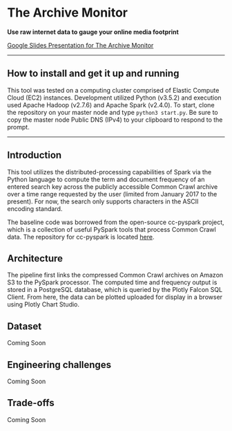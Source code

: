 # The Archive Monitor

**Use raw internet data to gauge your online media footprint**

  

[Google Slides Presentation for The Archive Monitor](https://docs.google.com/presentation/d/1o3R8Odrkqcwbpp6PAXOucX0fcK6NtDUzxhY4cG0X4Yc/edit#slide=id.g7c92e72691_0_132)

  

<hr/>

  

## How to install and get it up and running

This tool was tested on a computing cluster comprised of Elastic Compute Cloud (EC2) instances. Development utilized Python (v3.5.2) and execution used Apache Hadoop (v2.7.6) and Apache Spark (v2.4.0).  To start, clone the repository on your master node and type `python3 start.py`. Be sure to copy the master node Public DNS (IPv4) to your clipboard to respond to the prompt.

  

<hr/>

  

## Introduction

This tool utilizes the distributed-processing capabilities of Spark via the Python language to compute the term and document frequency of an entered search key across the publicly accessible Common Crawl archive over a time range requested by the user (limited from January 2017 to the present). For now, the search only supports characters in the ASCII encoding standard.

The baseline code was borrowed from the open-source cc-pyspark project, which is a collection of useful PySpark tools that process Common Crawl data.  The repository for cc-pyspark is located [here](https://github.com/commoncrawl/cc-pyspark).

## Architecture

The pipeline first links the compressed Common Crawl archives on Amazon S3 to the PySpark processor. The computed time and frequency output is stored in a PostgreSQL database, which is queried by the Plotly Falcon SQL Client. From here, the data can be plotted uploaded for display in a browser using Plotly Chart Studio.
  

## Dataset

Coming Soon

## Engineering challenges

Coming Soon

## Trade-offs

Coming Soon
